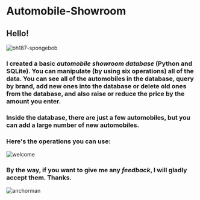 # Automobile-Showroom

## Hello!

![bh187-spongebob](https://user-images.githubusercontent.com/118891768/231800967-bb24215d-c31b-4f67-8c6a-d33b782ab618.gif)

### I created a basic ***automobile showroom database*** (Python and SQLite). You can manipulate (by using six operations) all of the data. You can see all of the automobiles in the database, query by brand, add new ones into the database or delete old ones from the database, and also raise or reduce the price by the amount you enter.

### Inside the database, there are just a few automobiles, but you can add a large number of new automobiles.

### Here's **the operations** you can use:

![welcome](https://user-images.githubusercontent.com/118891768/231802605-d656123e-45b4-4be2-a712-5c66862b4edb.png)

### By the way, if you want to give me any ***feedback***, I will gladly accept them. Thanks.

![anchorman](https://user-images.githubusercontent.com/118891768/231803076-7c6176b6-35f5-477d-bef3-c97a9cd7c3b6.gif)
